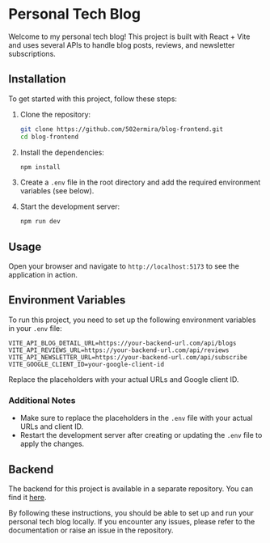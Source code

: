 # Personal Tech Blog

Welcome to my personal tech blog! This project is built with React + Vite and uses several APIs to handle blog posts, reviews, and newsletter subscriptions.

## Installation

To get started with this project, follow these steps:

1. Clone the repository:

    ```sh
    git clone https://github.com/502ermira/blog-frontend.git
    cd blog-frontend
    ```

2. Install the dependencies:

    ```sh
    npm install
    ```

3. Create a `.env` file in the root directory and add the required environment variables (see below).

4. Start the development server:

    ```sh
    npm run dev
    ```

## Usage

Open your browser and navigate to `http://localhost:5173` to see the application in action.

## Environment Variables

To run this project, you need to set up the following environment variables in your `.env` file:

```env
VITE_API_BLOG_DETAIL_URL=https://your-backend-url.com/api/blogs
VITE_API_REVIEWS_URL=https://your-backend-url.com/api/reviews
VITE_API_NEWSLETTER_URL=https://your-backend-url.com/api/subscribe
VITE_GOOGLE_CLIENT_ID=your-google-client-id
```

Replace the placeholders with your actual URLs and Google client ID.

### Additional Notes

- Make sure to replace the placeholders in the `.env` file with your actual URLs and client ID.
- Restart the development server after creating or updating the `.env` file to apply the changes.

## Backend

The backend for this project is available in a separate repository. You can find it [here](https://github.com/502ermira/blog-backend).


By following these instructions, you should be able to set up and run your personal tech blog locally. If you encounter any issues, please refer to the documentation or raise an issue in the repository.
